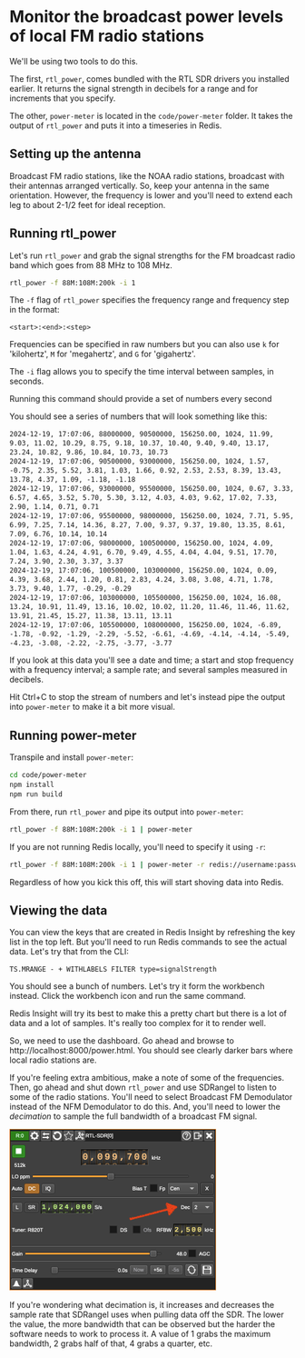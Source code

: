 # Monitor the broadcast power levels of local FM radio stations

We'll be using two tools to do this.

The first, `rtl_power`, comes bundled with the RTL SDR drivers you installed earlier. It returns the signal strength in decibels for a range and for increments that you specify.

The other, `power-meter` is located in the `code/power-meter` folder. It takes the output of `rtl_power` and puts it into a timeseries in Redis.

## Setting up the antenna

Broadcast FM radio stations, like the NOAA radio stations, broadcast with their antennas arranged vertically. So, keep your antenna in the same orientation. However, the frequency is lower and you'll need to extend each leg to about 2-1/2 feet for ideal reception.

## Running rtl_power

Let's run `rtl_power` and grab the signal strengths for the FM broadcast radio band which goes from 88 MHz to 108 MHz.

```bash
rtl_power -f 88M:108M:200k -i 1
```

The `-f` flag of `rtl_power` specifies the frequency range and frequency step in the format:

```
<start>:<end>:<step>
```

Frequencies can be specified in raw numbers but you can also use `k` for 'kilohertz', `M` for 'megahertz', and `G` for 'gigahertz'.

The `-i` flag allows you to specify the time interval between samples, in seconds.

Running this command should provide a set of numbers every second

You should see a series of numbers that will look something like this:

```
2024-12-19, 17:07:06, 88000000, 90500000, 156250.00, 1024, 11.99, 9.03, 11.02, 10.29, 8.75, 9.18, 10.37, 10.40, 9.40, 9.40, 13.17, 23.24, 10.82, 9.86, 10.84, 10.73, 10.73
2024-12-19, 17:07:06, 90500000, 93000000, 156250.00, 1024, 1.57, -0.75, 2.35, 5.52, 3.81, 1.03, 1.66, 0.92, 2.53, 2.53, 8.39, 13.43, 13.78, 4.37, 1.09, -1.18, -1.18
2024-12-19, 17:07:06, 93000000, 95500000, 156250.00, 1024, 0.67, 3.33, 6.57, 4.65, 3.52, 5.70, 5.30, 3.12, 4.03, 4.03, 9.62, 17.02, 7.33, 2.90, 1.14, 0.71, 0.71
2024-12-19, 17:07:06, 95500000, 98000000, 156250.00, 1024, 7.71, 5.95, 6.99, 7.25, 7.14, 14.36, 8.27, 7.00, 9.37, 9.37, 19.80, 13.35, 8.61, 7.09, 6.76, 10.14, 10.14
2024-12-19, 17:07:06, 98000000, 100500000, 156250.00, 1024, 4.09, 1.04, 1.63, 4.24, 4.91, 6.70, 9.49, 4.55, 4.04, 4.04, 9.51, 17.70, 7.24, 3.90, 2.30, 3.37, 3.37
2024-12-19, 17:07:06, 100500000, 103000000, 156250.00, 1024, 0.09, 4.39, 3.68, 2.44, 1.20, 0.81, 2.83, 4.24, 3.08, 3.08, 4.71, 1.78, 3.73, 9.40, 1.77, -0.29, -0.29
2024-12-19, 17:07:06, 103000000, 105500000, 156250.00, 1024, 16.08, 13.24, 10.91, 11.49, 13.16, 10.02, 10.02, 11.20, 11.46, 11.46, 11.62, 13.91, 21.45, 15.27, 11.38, 13.11, 13.11
2024-12-19, 17:07:06, 105500000, 108000000, 156250.00, 1024, -6.89, -1.78, -0.92, -1.29, -2.29, -5.52, -6.61, -4.69, -4.14, -4.14, -5.49, -4.23, -3.08, -2.22, -2.75, -3.77, -3.77
```

If you look at this data you'll see a date and time; a start and stop frequency with a frequency interval; a sample rate; and several samples measured in decibels.

Hit Ctrl+C to stop the stream of numbers and let's instead pipe the output into `power-meter` to make it a bit more visual.

## Running power-meter

Transpile and install `power-meter`:

```bash
cd code/power-meter
npm install
npm run build
```

From there, run `rtl_power` and pipe its output into `power-meter`:

```bash
rtl_power -f 88M:108M:200k -i 1 | power-meter
```

If you are not running Redis locally, you'll need to specify it using `-r`:

```bash
rtl_power -f 88M:108M:200k -i 1 | power-meter -r redis://username:password@my.redis.server:1234
```

Regardless of how you kick this off, this will start shoving data into Redis.

## Viewing the data

You can view the keys that are created in Redis Insight by refreshing the key list in the top left. But you'll need to run Redis commands to see the actual data. Let's try that from the CLI:

```
TS.MRANGE - + WITHLABELS FILTER type=signalStrength
```

You should see a bunch of numbers. Let's try it form the workbench instead. Click the workbench icon and run the same command.

Redis Insight will try its best to make this a pretty chart but there is a lot of data and a lot of samples. It's really too complex for it to render well.

So, we need to use the dashboard. Go ahead and browse to http://localhost:8000/power.html. You should see clearly darker bars where local radio stations are.

If you're feeling extra ambitious, make a note of some of the frequencies. Then, go ahead and shut down `rtl_power` and use SDRangel to listen to some of the radio stations. You'll need to select Broadcast FM Demodulator instead of the NFM Demodulator to do this. And, you'll need to lower the _decimation_ to sample the full bandwidth of a broadcast FM signal.

![](images/sdr-angel-decimation.png)

If you're wondering what decimation is, it increases and decreases the sample rate that SDRangel uses when pulling data off the SDR. The lower the value, the more bandwidth that can be observed but the harder the software needs to work to process it. A value of 1 grabs the maximum bandwidth, 2 grabs half of that, 4 grabs a quarter, etc.
